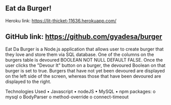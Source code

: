 Eat da Burger!
------------------------------------------------------------------------------------------------------------------------------------
Heroku link:
https://lit-thicket-11636.herokuapp.com/

GitHub link:
https://github.com/gyadesa/burger
-----------------------------------------------------------------------------------------------------------------------------------
Eat Da Burger is a Node.js application that allows user to create burger that they love and store them via SQL database. One of the columns on the burgers table is devoured BOOLEAN NOT NULL DEFAULT FALSE. Once the user clicks the "Devour It" button on a burger, the devoured Boolean on that burger is set to true. Burgers that have not yet been devoured are displayed on the left side of the screen, whereas those that have been devoured are displayed to the right.

Technologies Used
•	Javascript
•	nodeJS
•	MySQL
•	npm packages:
o	mysql
o	BodyParser
o	method-override
o	connect-timeout
